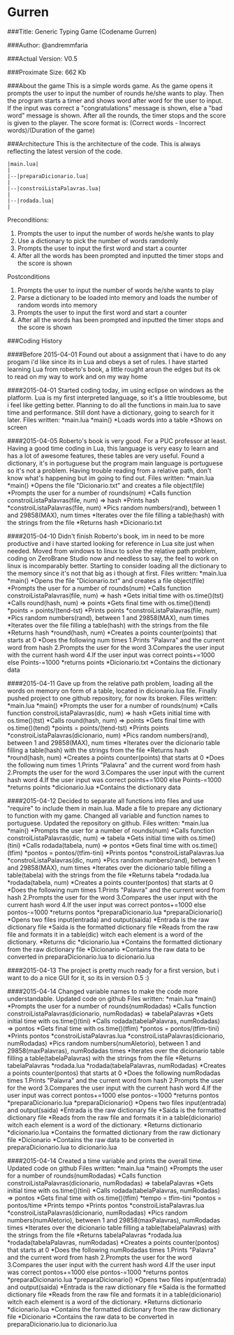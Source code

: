 # Gurren

###Title:
Generic Typing Game
(Codename Gurren)

###Author:
@andremmfaria

###Actual Version:
V0.5

###Proximate Size:
662 Kb

###About the game
	This is a simple words game.
	As the game opens it prompts the user to input the number of rounds he/she wants to play. Then the program starts a timer and shows word after word for the user to input. If the input was correct a "congratulations" message is shown, else a "bad word" message is shown.
	After all the rounds, the timer stops and the score is given to the player. The score format is:
	(Correct words - Incorrect words)/(Duration of the game)

###Architecture
	This is the architecture of the code. This is always reflecting the latest version of the code.

```
|main.lua|
|
|--|preparaDicionario.lua|
|
|--|constroiListaPalavras.lua|
|
|--|rodada.lua|
|
```

Preconditions:
1. Prompts the user to input the number of words he/she wants to play
2. Use a dictionary to pick the number of words ramdomly
3. Prompts the user to input the first word and start a counter
4. After all the words has been prompted and inputted the timer stops and the score is shown

Postconditions
1. Prompts the user to input the number of words he/she wants to play
2. Parse a dictionary to be loaded into memory and loads the number of random words into memory
3. Prompts the user to input the first word and start a counter
4. After all the words has been prompted and inputted the timer stops and the score is shown


###Coding History

####Before 2015-04-01
	Found out about a assignment that i have to do any progam i'd like since its in Lua and obeys a set of rules. I have started learning Lua from roberto's book, a little rought aroun the edges but its ok to read on my way to work and on my way home

####2015-04-01
	Started coding today, im using eclipse on windows as the platform. Lua is my first interpreted language, so it's a little troublesome, but i feel like getting better. Planning to do all the functions in main.lua to save time and performance. Still dont have a dictionary, going to search for it later.
	Files written:
	*main.lua
		*main()
			*Loads words into a table
			*Shows on screen

####2015-04-05
	Roberto's book is very good. For a PUC professor at least. Having a good time coding in Lua, this language is very easy to learn and has a lot of awesome features, these tables are very useful. Found a dictionary, it's in portuguese but the program main language is portuguese so it's not a problem. Having trouble reading from a relative path, don't know what's happening but im going to find out.
	Files written:
	*main.lua
		*main()
			*Opens the file "Dicionario.txt" and creates a file object(file)
			*Prompts the user for a number of rounds(num)
			*Calls function constroiListaPalavras(file, num) => hash
			*Prints hash
		*constroiListaPalavras(file, num)
			*Pics random numbers(rand), between 1 and 29858(MAX), num times
			*Iterates over the file filling a table(hash) with the strings from the file
			*Returns hash
	*Dicionario.txt

####2015-04-10
	Didn't finish Roberto's book, im in need to be more productive and i have started looking for reference in Lua site just when needed. Moved from windows to linux to solve the relative path problem, coding on ZeroBrane Studio now and needless to say, the feel to work on linux is incomparably better. Starting to consider loading all the dictionary to the memory since it's not that big as i though at first.
	Files written:
	*main.lua
		*main()
			*Opens the file "Dicionario.txt" and creates a file object(file)
			*Prompts the user for a number of rounds(num)
			*Calls function constroiListaPalavras(file, num) => hash
			*Gets initial time with os.time()(tst)
			*Calls round(hash, num) => points
			*Gets final time with os.time()(tend)
			*points = points/(tend-tst)
			*Prints points
		*constroiListaPalavras(file, num)
			*Pics random numbers(rand), between 1 and 29858(MAX), num times
			*Iterates over the file filling a table(hash) with the strings from the file
			*Returns hash
		*round(hash, num)
			*Creates a points counter(points) that starts at 0
			*Does the following num times
				1.Prints "Palavra" and the current word from hash
				2.Prompts the user for the word
				3.Compares the user input with the current hash word
				4.If the user input was correct points+=1000 else Points-=1000
			*returns points
	*Dicionario.txt
		*Contains the dictionary data

####2015-04-11
	Gave up from the relative path problem, loading all the words on memory on form of a table, located in dicionario.lua file. Finally pushed project to one github repository, for now its broken.
	Files written:
	*main.lua
		*main()
			*Prompts the user for a number of rounds(num)
			*Calls function constroiListaPalavras(dic, num) => hash
			*Gets initial time with os.time()(tst)
			*Calls round(hash, num) => points
			*Gets final time with os.time()(tend)
			*points = points/(tend-tst)
			*Prints points 
		*constroiListaPalavras(dicionario, num)
			*Pics random numbers(rand), between 1 and 29858(MAX), num times
			*Iterates over the dicionario table filling a table(hash) with the strings from the file
			*Returns hash
		*round(hash, num)
			*Creates a points counter(points) that starts at 0
			*Does the following num times
				1.Prints "Palavra" and the current word from hash
				2.Prompts the user for the word
				3.Compares the user input with the current hash word
				4.If the user input was correct points+=1000 else Points-=1000
			*returns points
	*dicionario.lua
		*Contains the dictionary data

####2015-04-12
	Decided to separate all functions into files and use "require" to include them in main.lua. Made a file to prepare any dictionary to function with my game. Changed all variable and function names to portuguese. Updated the repository on github.
	Files written:
	*main.lua
		*main()
			*Prompts the user for a number of rounds(num)
			*Calls function constroiListaPalavras(dic, num) => tabela
			*Gets initial time with os.time()(tini)
			*Calls rodada(tabela, num) => pontos
			*Gets final time with os.time()(tfim)
			*pontos = pontos/(tfim-tini)
			*Prints pontos
	*constroiListaPalavras.lua
		*constroiListaPalavras(dic, num)
			*Pics random numbers(rand), between 1 and 29858(MAX), num times
			*Iterates over the dicionario table filling a table(tabela) with the strings from the file
			*Returns tabela
	*rodada.lua
		*rodada(tabela, num)
			*Creates a points counter(pontos) that starts at 0
			*Does the following num times
				1.Prints "Palavra" and the current word from hash
				2.Prompts the user for the word
				3.Compares the user input with the current hash word
				4.If the user input was correct pontos+=1000 else pontos-=1000
			*returns pontos
	*preparaDicionario.lua
		*preparaDicionario()
			*Opens two files input(entrada) and output(saida)
			*Entrada is the raw dictionary file
			*Saida is the formatted dictionary file
			*Reads from the raw file and formats it in a table(dic) witch each element is a word of the dictionary.
			*Returns dic
	*dicionario.lua
		*Contains the formatted dictionary from the raw dictionary file
	*Dicionario
		*Contains the raw data to be converted in preparaDicionario.lua to dicionario.lua

####2015-04-13
	The project is pretty much ready for a first version, but i want to do a nice GUI for it, so its in version 0.5 :)

####2015-04-14
	Changed variable names to make the code more understandable. Updated code on github
	Files written:
	*main.lua
		*main()
			*Prompts the user for a number of rounds(numRodadas)
			*Calls function constroiListaPalavras(dicionario, numRodadas) => tabelaPalavras
			*Gets initial time with os.time()(tini)
			*Calls rodada(tabelaPalavras, numRodadas) => pontos
			*Gets final time with os.time()(tfim)
			*pontos = pontos/(tfim-tini)
			*Prints pontos
	*constroiListaPalavras.lua
		*constroiListaPalavras(dicionario, numRodadas)
			*Pics random numbers(numAletorio), between 1 and 29858(maxPalavras), numRodadas times
			*Iterates over the dicionario table filling a table(tabelaPalavras) with the strings from the file
			*Returns tabelaPalavras
	*rodada.lua
		*rodada(tabelaPalavras, numRodadas)
			*Creates a points counter(pontos) that starts at 0
			*Does the following numRodadas times
				1.Prints "Palavra" and the current word from hash
				2.Prompts the user for the word
				3.Compares the user input with the current hash word
				4.If the user input was correct pontos+=1000 else pontos-=1000
			*returns pontos
	*preparaDicionario.lua
		*preparaDicionario()
			*Opens two files input(entrada) and output(saida)
			*Entrada is the raw dictionary file
			*Saida is the formatted dictionary file
			*Reads from the raw file and formats it in a table(dicionario) witch each element is a word of the dictionary.
			*Returns dictionario
	*dicionario.lua
		*Contains the formatted dictionary from the raw dictionary file
	*Dicionario
		*Contains the raw data to be converted in preparaDicionario.lua to dicionario.lua

####2015-04-14
	Created a time variable and prints the overall time. Updated code on github
	Files written:
	*main.lua
		*main()
			*Prompts the user for a number of rounds(numRodadas)
			*Calls function constroiListaPalavras(dicionario, numRodadas) => tabelaPalavras
			*Gets initial time with os.time()(tini)
			*Calls rodada(tabelaPalavras, numRodadas) => pontos
			*Gets final time with os.time()(tfim)
			*tempo = tfim-tini
			*pontos = pontos/time
			*Prints tempo
			*Prints pontos
	*constroiListaPalavras.lua
		*constroiListaPalavras(dicionario, numRodadas)
			*Pics random numbers(numAletorio), between 1 and 29858(maxPalavras), numRodadas times
			*Iterates over the dicionario table filling a table(tabelaPalavras) with the strings from the file
			*Returns tabelaPalavras
	*rodada.lua
		*rodada(tabelaPalavras, numRodadas)
			*Creates a points counter(pontos) that starts at 0
			*Does the following numRodadas times
				1.Prints "Palavra" and the current word from hash
				2.Prompts the user for the word
				3.Compares the user input with the current hash word
				4.If the user input was correct pontos+=1000 else pontos-=1000
			*returns pontos
	*preparaDicionario.lua
		*preparaDicionario()
			*Opens two files input(entrada) and output(saida)
			*Entrada is the raw dictionary file
			*Saida is the formatted dictionary file
			*Reads from the raw file and formats it in a table(dicionario) witch each element is a word of the dictionary.
			*Returns dictionario
	*dicionario.lua
		*Contains the formatted dictionary from the raw dictionary file
	*Dicionario
		*Contains the raw data to be converted in preparaDicionario.lua to dicionario.lua

